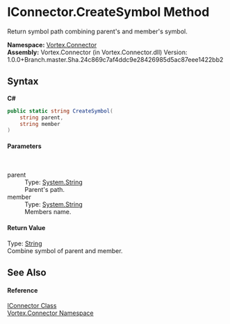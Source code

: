 # IConnector.CreateSymbol Method 
 

Return symbol path combining parent's and member's symbol.

**Namespace:**&nbsp;<a href="N_Vortex_Connector.md">Vortex.Connector</a><br />**Assembly:**&nbsp;Vortex.Connector (in Vortex.Connector.dll) Version: 1.0.0+Branch.master.Sha.24c869c7af4ddc9e28426985d5ac87eee1422bb2

## Syntax

**C#**<br />
``` C#
public static string CreateSymbol(
	string parent,
	string member
)
```


#### Parameters
&nbsp;<dl><dt>parent</dt><dd>Type: <a href="https://docs.microsoft.com/dotnet/api/system.string" target="_blank">System.String</a><br />Parent's path.</dd><dt>member</dt><dd>Type: <a href="https://docs.microsoft.com/dotnet/api/system.string" target="_blank">System.String</a><br />Members name.</dd></dl>

#### Return Value
Type: <a href="https://docs.microsoft.com/dotnet/api/system.string" target="_blank">String</a><br />Combine symbol of parent and member.

## See Also


#### Reference
<a href="T_Vortex_Connector_IConnector.md">IConnector Class</a><br /><a href="N_Vortex_Connector.md">Vortex.Connector Namespace</a><br />